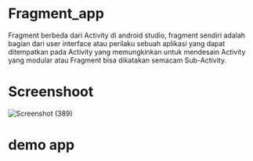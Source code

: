 # Fragment_app
Fragment berbeda dari Activity di android studio, fragment sendiri adalah bagian dari user interface atau perilaku sebuah aplikasi yang dapat ditempatkan pada Activity yang memungkinkan untuk mendesain Activity yang modular atau Fragment bisa dikatakan semacam Sub-Activity.

# Screenshoot

![Screenshot (389)](https://github.com/Agussetiaa/App_Fragment/assets/115542822/9562d664-8c90-436c-a9f7-9227fbd41cf6)

# demo app

